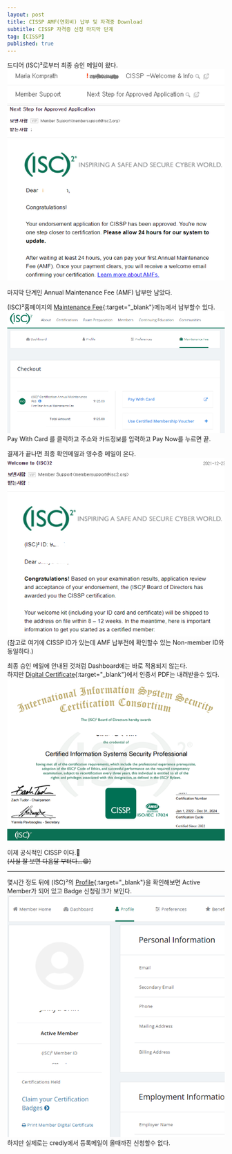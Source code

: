 ```yaml
---
layout: post
title: CISSP AMF(연회비) 납부 및 자격증 Download
subtitle: CISSP 자격증 신청 마지막 단계
tag: [CISSP]
published: true
---
```


드디어 (ISC)²로부터 최종 승인 메일이 왔다.  
![](../../img/2021-12-23-CISSP%20AMF/2021-12-22-23-55-22.png)  
![](../../img/2021-12-23-CISSP%20AMF/2021-12-23-00-03-09.png)  

마지막 단계인 Annual Maintenance Fee (AMF) 납부만 남았다.  

(ISC)²홈페이지의 [Maintenance Fee](https://www.isc2.org/Dashboard/Maintenance-Fee){:target="_blank"}메뉴에서 납부할수 있다.
![](../../img/2021-12-23-CISSP%20AMF/2021-12-23-00-10-23.png)  
Pay With Card 를 클릭하고 주소와 카드정보를 입력하고 Pay Now를 누르면 끝.  

결제가 끝나면 최종 확인메일과 영수증 메일이 온다.  
![](../../img/2021-12-23-CISSP%20AMF/2021-12-23-00-30-48.png)  
(참고로 여기에 CISSP ID가 있는데 AMF 납부전에 확인할수 있는 Non-member ID와 동일하다.)  

최종 승인 메일에 안내된 것처럼 Dashboard에는 바로 적용되지 않는다.  
하지만 [Digital Certificate](https://cpe.isc2.org/DigitalCertificate){:target="_blank"}에서 인증서 PDF는 내려받을수 있다. 
![](../../img/2021-12-23-CISSP%20AMF/2021-12-23-00-56-28.png)  

이제 공식적인 CISSP 이다.🤣  
~~(사실 잘 보면 다음달 부터다...😁)~~

-----

몇시간 정도 뒤에 (ISC)²의 [Profile](https://www.isc2.org/Dashboard/Profile){:target="_blank"}을 확인해보면 Active Member가 되어 있고 Badge 신청링크가 보인다.    
![](../../img/2021-12-23-CISSP%20AMF/2021-12-23-14-19-34.png)  
하지만 실제로는 credly에서 등록메일이 올때까진 신청할수 없다.



<p></p>